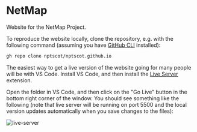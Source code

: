 # NetMap

Website for the NetMap Project.

To reproduce the website locally, clone the repository, e.g. with the following command (assuming you have [GitHub CLI](https://cli.github.com/) installed):

```bash
gh repo clone nptscot/nptscot.github.io
```

The easiest way to get a live version of the website going for many people will be with VS Code.
Install VS Code, and then install the [Live Server](https://marketplace.visualstudio.com/items?itemName=ritwickdey.LiveServer) extension.

Open the folder in VS Code, and then click on the "Go Live" button in the bottom right corner of the window.
You should see something like the following (note that live server will be running on port 5500 and the local version updates automatically when you save changes to the files):

![live-server](https://user-images.githubusercontent.com/1825120/224478473-bd59ac74-29c7-44f8-9a02-38ba57329de3.gif)




